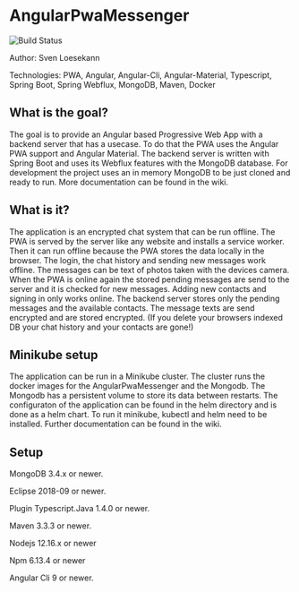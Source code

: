 # AngularPwaMessenger

![Build Status](https://travis-ci.org/Angular2Guy/AngularPwaMessenger.svg?branch=master)

Author: Sven Loesekann

Technologies: PWA, Angular, Angular-Cli, Angular-Material, Typescript, Spring Boot, Spring Webflux, MongoDB, Maven, Docker

## What is the goal?

The goal is to provide an Angular based Progressive Web App with a backend server that has a usecase. To do that the PWA uses the Angular PWA support and Angular Material. The backend server is written with Spring Boot and uses its Webflux features with the MongoDB database. For development the project uses an in memory MongoDB to be just cloned and ready to run. More documentation can be found in the wiki.

## What is it?

The application is an encrypted chat system that can be run offline. The PWA is served by the server like any website and installs a service worker. Then it can run offline because the PWA stores the data locally in the browser. The login, the chat history and sending new messages work offline. The messages can be text of photos taken with the devices camera. When the PWA is online again the stored pending messages are send to the server and it is checked for new messages. Adding new contacts and signing in only works online. The backend server stores only the pending messages and the available contacts. The message texts are send encrypted and are stored encrypted. (If you delete your browsers indexed DB your chat history and your contacts are gone!)    

## Minikube setup

The application can be run in a Minikube cluster. The cluster runs the docker images for the AngularPwaMessenger and the Mongodb. The Mongodb has a persistent volume to store its data between restarts. The configuraton of the application can be found in the helm directory and is done as a helm chart. To run it minikube, kubectl and helm need to be installed. Further documentation can be found in the wiki.

## Setup

MongoDB 3.4.x or newer.

Eclipse 2018-09 or newer.

Plugin Typescript.Java 1.4.0 or newer.

Maven 3.3.3 or newer.

Nodejs 12.16.x or newer

Npm 6.13.4 or newer

Angular Cli 9 or newer.